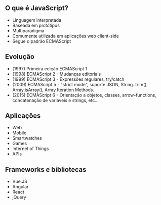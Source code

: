 ## O que é JavaScript?

-   Linguagem interpretada
-   Baseada em protótipos
-   Multiparadigma
-   Comumente utilizada em aplicações web client-side
-   Segue o padrão ECMAScript

## Evolução

-   (1997) Primeira edição ECMAScript 1
-   (1998) ECMAScript 2 - Mudanças editoriais
-   (1999) ECMAScript 3 - Expressões regulares, try/catch
-   (2009) ECMAScript 5 - "strict mode", suporte JSON, String. trim(), Array.isArray(), Array Iteration Methods.
-   (2015) ECMAScript 6 - Orientação a objetos, classes, arrow-functions, concatenação de variáveis e strings, etc...

## Aplicações

-   Web
-   Mobile
-   Smartwatches
-   Games
-   Internet of Things
-   APIs

## Frameworks e bibliotecas

-   Vue.JS
-   Angular
-   React
-   jQuery
